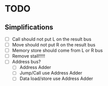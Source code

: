 # TODO

## Simplifications

- [ ] Call should not put L on the result bus
- [ ] Move should not put R on the result bus
- [ ] Memory store should come from L or R bus
- [ ] Remove stall!!!!!
- [ ] Address bus?
  - [ ] Address Adder
  - [ ] Jump/Call use Address Adder
  - [ ] Data load/store use Address Adder
